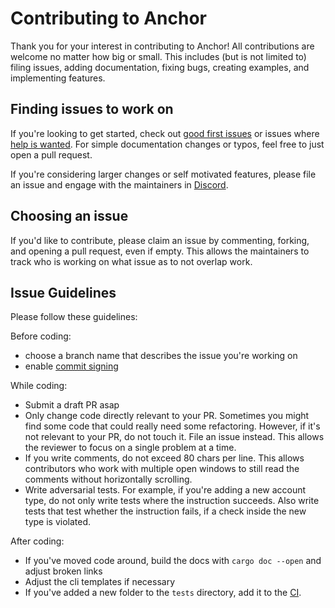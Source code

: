 # Contributing to Anchor

Thank you for your interest in contributing to Anchor! All contributions are welcome no
matter how big or small. This includes (but is not limited to) filing issues,
adding documentation, fixing bugs, creating examples, and implementing features.

## Finding issues to work on

If you're looking to get started,
check out [good first issues](https://github.com/coral-xyz/anchor/issues?q=is%3Aissue+is%3Aopen+label%3A%22good+first+issue%22)
or issues where [help is wanted](https://github.com/coral-xyz/anchor/issues?q=is%3Aissue+is%3Aopen+label%3A%22help+wanted%22).
For simple documentation changes or typos, feel free to just open a pull request.

If you're considering larger changes or self motivated features, please file an issue
and engage with the maintainers in [Discord](https://discord.gg/sxy4zxBckh).

## Choosing an issue

If you'd like to contribute, please claim an issue by commenting, forking, and
opening a pull request, even if empty. This allows the maintainers to track who
is working on what issue as to not overlap work.

## Issue Guidelines

Please follow these guidelines:

Before coding:
- choose a branch name that describes the issue you're working on
- enable [commit signing](https://docs.github.com/en/authentication/managing-commit-signature-verification/signing-commits)

While coding:
- Submit a draft PR asap
- Only change code directly relevant to your PR. Sometimes you might find some code that could really need some refactoring. However, if it's not relevant to your PR, do not touch it. File an issue instead. This allows the reviewer to focus on a single problem at a time.
- If you write comments, do not exceed 80 chars per line. This allows contributors who work with multiple open windows to still read the comments without horizontally scrolling.
- Write adversarial tests. For example, if you're adding a new account type, do not only write tests where the instruction succeeds. Also write tests that test whether the instruction fails, if a check inside the new type is violated.

After coding:
- If you've moved code around, build the docs with `cargo doc --open` and adjust broken links
- Adjust the cli templates if necessary
- If you've added a new folder to the `tests` directory, add it to the [CI](./.github/workflows/tests.yaml).
